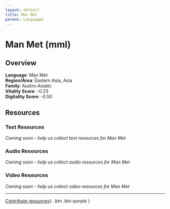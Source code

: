```yaml
---
layout: default
title: Man Met
parent: Languages
---
```


# Man Met (mml)

## Overview

**Language**: Man Met  
**Region/Area**: Eastern Asia, Asia  
**Family**: Austro-Asiatic  
**Vitality Score**: -0.23  
**Digitality Score**: -0.50  

## Resources

### Text Resources
*Coming soon - help us collect text resources for Man Met*

### Audio Resources
*Coming soon - help us collect audio resources for Man Met*

### Video Resources
*Coming soon - help us collect video resources for Man Met*

---

[Contribute resources](https://fairtrain.github.io/){: .btn .btn-purple }
